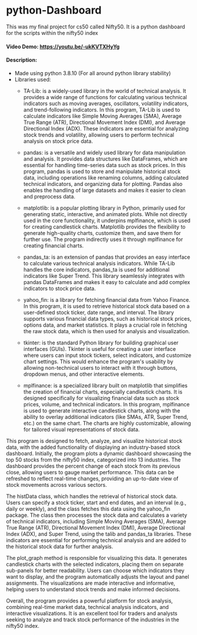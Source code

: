 # python-Dashboard
This was my final project for cs50 called Nifty50. It is a python dashboard for the scripts within the nifty50 index

#### Video Demo:  https://youtu.be/-ukKVTXHyYg
#### Description:
- Made using python 3.8.10 (For all around python library stability)
- Libraries used:
    - TA-Lib: is a widely-used library in the world of technical analysis. It provides a wide range of functions for calculating various technical indicators such as moving averages, oscillators, volatility indicators, and trend-following indicators. In this program, TA-Lib is used to calculate indicators like Simple Moving Averages (SMA), Average True Range (ATR), Directional Movement Index (DMI), and Average Directional Index (ADX). These indicators are essential for analyzing stock trends and volatility, allowing users to perform technical analysis on stock price data.

    - pandas: is a versatile and widely used library for data manipulation and analysis. It provides data structures like DataFrames, which are essential for handling time-series data such as stock prices. In this program, pandas is used to store and manipulate historical stock data, including operations like renaming columns, adding calculated technical indicators, and organizing data for plotting. Pandas also enables the handling of large datasets and makes it easier to clean and preprocess data.

    - matplotlib: is a popular plotting library in Python, primarily used for generating static, interactive, and animated plots. While not directly used in the core functionality, it underpins mplfinance, which is used for creating candlestick charts. Matplotlib provides the flexibility to generate high-quality charts, customize them, and save them for further use. The program indirectly uses it through mplfinance for creating financial charts.

    - pandas_ta: is an extension of pandas that provides an easy interface to calculate various technical analysis indicators. While TA-Lib handles the core indicators, pandas_ta is used for additional indicators like Super Trend. This library seamlessly integrates with pandas DataFrames and makes it easy to calculate and add complex indicators to stock price data.

    - yahoo_fin: is a library for fetching financial data from Yahoo Finance. In this program, it is used to retrieve historical stock data based on a user-defined stock ticker, date range, and interval. The library supports various financial data types, such as historical stock prices, options data, and market statistics. It plays a crucial role in fetching the raw stock data, which is then used for analysis and visualization.

    - tkinter: is the standard Python library for building graphical user interfaces (GUIs). Tkinter is useful for creating a user interface where users can input stock tickers, select indicators, and customize chart settings. This would enhance the program's usability by allowing non-technical users to interact with it through buttons, dropdown menus, and other interactive elements.

    - mplfinance:  is a specialized library built on matplotlib that simplifies the creation of financial charts, especially candlestick charts. It is designed specifically for visualizing financial data such as stock prices, volume, and technical indicators. In this program, mplfinance is used to generate interactive candlestick charts, along with the ability to overlay additional indicators (like SMAs, ATR, Super Trend, etc.) on the same chart. The charts are highly customizable, allowing for tailored visual representations of stock data.

This program is designed to fetch, analyze, and visualize historical stock data, with the added functionality of displaying an industry-based stock dashboard. Initially, the program plots a dynamic dashboard showcasing the top 50 stocks from the nifty50 index, categorized into 13 industries. The dashboard provides the percent change of each stock from its previous close, allowing users to gauge market performance. This data can be refreshed to reflect real-time changes, providing an up-to-date view of stock movements across various sectors.

The histData class, which handles the retrieval of historical stock data. Users can specify a stock ticker, start and end dates, and an interval (e.g., daily or weekly), and the class fetches this data using the yahoo_fin package. The class then processes the stock data and calculates a variety of technical indicators, including Simple Moving Averages (SMA), Average True Range (ATR), Directional Movement Index (DMI), Average Directional Index (ADX), and Super Trend, using the talib and pandas_ta libraries. These indicators are essential for performing technical analysis and are added to the historical stock data for further analysis.

The plot_graph method is responsible for visualizing this data. It generates candlestick charts with the selected indicators, placing them on separate sub-panels for better readability. Users can choose which indicators they want to display, and the program automatically adjusts the layout and panel assignments. The visualizations are made interactive and informative, helping users to understand stock trends and make informed decisions.

Overall, the program provides a powerful platform for stock analysis, combining real-time market data, technical analysis indicators, and interactive visualizations. It is an excellent tool for traders and analysts seeking to analyze and track stock performance of the industries in the nifty50 index.
